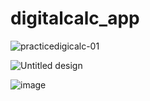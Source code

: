 # digitalcalc_app

![practicedigicalc-01](https://github.com/HassaanAhmed60211/digitalcalc_app/assets/106430586/70afdeda-f0c8-49b3-8a68-66a507511a37)

![Untitled design](https://github.com/HassaanAhmed60211/digitalcalc_app/assets/106430586/c9cc3941-92ef-40b9-9c29-1b5764d4bbb0)

![image](https://github.com/HassaanAhmed60211/fluttercourse/assets/106430586/cdef169d-03cc-481f-8b82-e5eb100cd887)

